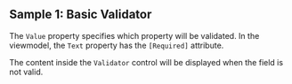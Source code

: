 ## Sample 1: Basic Validator

The `Value` property specifies which property will be validated. In the viewmodel, the `Text` property has the `[Required]` attribute.

The content inside the `Validator` control will be displayed when the field is not valid.
